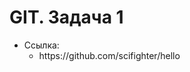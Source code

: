 <h1>GIT. Задача 1</h1>
    <ul>
        <li>
        Ссылка:
            <ul type = 'circle'>
                <li>
                    https://github.com/scifighter/hello
                </li>
            </ul>
        </li>
    </ul>